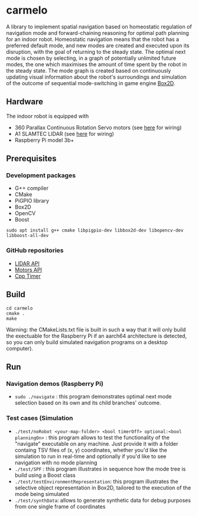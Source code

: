 # carmelo
A library to implement spatial navigation based on homeostatic regulation of navigation mode and forward-chaining reasoning for optimal path planning for an indoor robot. Homeostatic navigation means that the robot has a preferred default mode, and new modes are created and executed upon its disruption, with the goal of returning to the steady state. The optimal next mode is chosen by selecting, in a graph of potentially unlimited future modes, the one which maximises the amount of time spent by the robot in the steady state. The mode graph is created based on continuously updating visual information about the robot's surroundings and simulation of the outcome of sequential mode-switching in game engine [Box2D](https://github.com/erincatto/box2d).

## Hardware
The indoor robot is equipped with 
* 360 Parallax Continuous Rotation Servo motors (see [here](https://github.com/berndporr/alphabot/blob/main/alphabot.cpp) for wiring)
* A1 SLAMTEC LIDAR (see [here](https://github.com/berndporr/rplidar_rpi) for wiring)
* Raspberry Pi model 3b+

## Prerequisites
### Development packages

* G++ compiler
* CMake
* PiGPIO library
* Box2D
* OpenCV
* Boost

`sudo apt install g++ cmake libpigpio-dev libbox2d-dev libopencv-dev libboost-all-dev`

### GitHub repositories

* [LIDAR API](https://github.com/berndporr/rplidar_rpi)
* [Motors API](https://github.com/berndporr/alphabot)
* [Cpp Timer](https://github.com/berndporr/cppTimer)

## Build
```
cd carmelo
cmake .
make
```
Warning: the CMakeLists.txt file is built in such a way that it will only build the exectuable for the Raspberry Pi if an aarch64 architecture is detected, so you can only build simulated navigation programs on a desktop computer).

## Run
### Navigation demos (Raspberry Pi)
* `sudo ./navigate` : this program demonstrates optimal next mode selection based on its own and its child branches' outcome. 
### Test cases (Simulation
* `./test/noRobot <your-map-folder> <bool timerOff> optional:<bool planningOn>` : this program allows to test the functionality of the "navigate" executable on any machine. Just provide it with a folder containg TSV files of (x, y) coordinates, whether you'd like the simulation to run in real-time and optionally if you'd like to see navigation with no mode planning
* `./test/SPF` : this program illustrates in sequence how the mode tree is build using a Boost class
* `./test/testEnvironmentRepresentation`: this program illustrates the selective object representation in Box2D, tailored to the execution of the mode being simulated
* `./test/synthData`: allows to generate synthetic data for debug purposes from one single frame of coordinates
